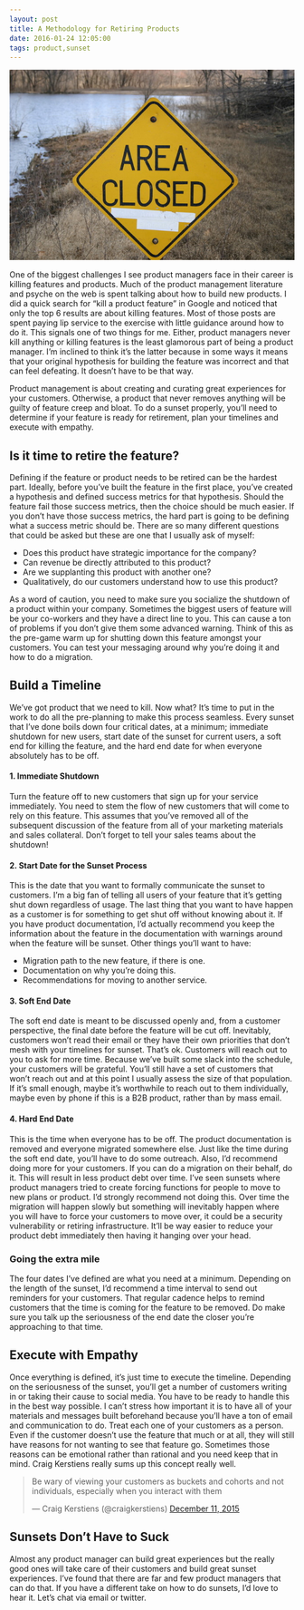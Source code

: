 ```yaml
---
layout: post
title: A Methodology for Retiring Products
date: 2016-01-24 12:05:00
tags: product,sunset
---
```


<img src="/public/images/area-closed-small.jpg" 
alt="Area Closed Sign" class="illustration"/>

One of the biggest challenges I see product managers face in their career is
killing features and products. Much of the product management literature and
psyche on the web is spent talking about how to build new products. I did a
quick search for “kill a product feature” in Google and noticed that only the
top 6 results are about killing features. Most of those posts are spent paying
lip service to the exercise with little guidance around how to do it. This
signals one of two things for me. Either, product managers never kill anything
or killing features is the least glamorous part of being a product manager. I’m
inclined to think it’s the latter because in some ways it means that your
original hypothesis for building the feature was incorrect and that can feel
defeating. It doesn’t have to be that way. 

Product management is about creating and curating great experiences for your
customers. Otherwise, a product that never removes anything will be guilty of
feature creep and bloat. To do a sunset properly, you’ll need to determine if
your feature is ready for retirement, plan your timelines and execute with
empathy. 

## Is it time to retire the feature?

Defining if the feature or product needs to be retired can be the hardest part.
Ideally, before you’ve built the feature in the first place, you’ve created a
hypothesis and defined success metrics for that hypothesis. Should the feature
fail those success metrics, then the choice should be much easier. If you don’t
have those success metrics, the hard part is going to be defining what a success
metric should be. There are so many different questions that could be asked but
these are one that I usually ask of myself:

* Does this product have strategic importance for the company?
* Can revenue be directly attributed to this product?
* Are we supplanting this product with another one?
* Qualitatively, do our customers understand how to use this product?

As a word of caution, you need to make sure you socialize the shutdown of a
product within your company. Sometimes the biggest users of feature will be your
co-workers and they have a direct line to you. This can cause a ton of problems
if you don’t give them some advanced warning. Think of this as the pre-game warm
up for shutting down this feature amongst your customers. You can test your
messaging around why you’re doing it and how to do a migration.

## Build a Timeline

We’ve got product that we need to kill. Now what? It’s time to put in the work
to do all the pre-planning to make this process seamless. Every sunset that I’ve
done boils down four critical dates, at a minimum; immediate shutdown for new
users, start date of the sunset for current users, a soft end for killing the
feature, and the hard end date for when everyone absolutely has to be off.

#### 1. Immediate Shutdown

Turn the feature off to new customers that sign up for your service immediately.
You need to stem the flow of new customers that will come to rely on this
feature. This assumes that you’ve removed all of the subsequent discussion of
the feature from all of your marketing materials and sales collateral. Don’t
forget to tell your sales teams about the shutdown!

#### 2. Start Date for the Sunset Process

This is the date that you want to formally communicate the sunset to customers.
I’m a big fan of telling all users of your feature that it’s getting shut down
regardless of usage. The last thing that you want to have happen as a customer
is for something to get shut off without knowing about it. If you have product
documentation, I’d actually recommend you keep the information about the feature
in the documentation with warnings around when the feature will be sunset. Other
things you’ll want to have:

* Migration path to the new feature, if there is one.
* Documentation on why you’re doing this.
* Recommendations for moving to another service.

#### 3. Soft End Date

The soft end date is meant to be discussed openly and, from a customer
perspective, the final date before the feature will be cut off. Inevitably,
customers won’t read their email or they have their own priorities that don’t
mesh with your timelines for sunset. That’s ok. Customers will reach out to you
to ask for more time. Because we’ve built some slack into the schedule, your
customers will be grateful. You’ll still have a set of customers that won’t
reach out and at this point I usually assess the size of that population. If
it’s small enough, maybe it’s worthwhile to reach out to them individually,
maybe even by phone if this is a B2B product, rather than by mass email. 

#### 4. Hard End Date

This is the time when everyone has to be off. The product documentation is
removed and everyone migrated somewhere else. Just like the time during the soft
end date, you’ll have to do some outreach. Also, I’d recommend doing more for
your customers. If you can do a migration on their behalf, do it. This will
result in less product debt over time. I’ve seen sunsets where product managers
tried to create forcing functions for people to move to new plans or product.
I’d strongly recommend not doing this. Over time the migration will happen
slowly but something will inevitably happen where you will have to force your
customers to move over, it could be a security vulnerability or retiring
infrastructure. It’ll be way easier to reduce your product debt immediately then
having it hanging over your head.

### Going the extra mile

The four dates I’ve defined are what you need at a minimum. Depending on the
length of the sunset, I’d recommend a time interval to send out reminders for
your customers. That regular cadence helps to remind customers that the time is
coming for the feature to be removed. Do make sure you talk up the seriousness
of the end date the closer you’re approaching to that time. 

## Execute with Empathy

Once everything is defined, it’s just time to execute the timeline. Depending on
the seriousness of the sunset, you’ll get a number of customers writing in or
taking their cause to social media. You have to be ready to handle this in the
best way possible. I can’t stress how important it is to have all of your
materials and messages built beforehand because you’ll have a ton of email and
communication to do. Treat each one of your customers as a person. Even if the
customer doesn’t use the feature that much or at all, they will still have
reasons for not wanting to see that feature go. Sometimes those reasons can be
emotional rather than rational and you need keep that in mind. Craig Kerstiens
really sums up this concept really well.

<blockquote class="twitter-tweet" lang="en"><p lang="en" dir="ltr">Be wary of
viewing your customers as buckets and cohorts and not individuals, especially
when you interact with them</p>&mdash; Craig Kerstiens (@craigkerstiens) <a
href="https://twitter.com/craigkerstiens/status/675439696135065600">December 11,
2015</a></blockquote>
<script async src="//platform.twitter.com/widgets.js" charset="utf-8"></script>

## Sunsets Don’t Have to Suck

Almost any product manager can build great experiences but the really good ones
will take care of their customers and build great sunset experiences. I’ve found
that there are far and few product managers that can do that. If you have a
different take on how to do sunsets, I’d love to hear it. Let’s chat via email
or twitter.
